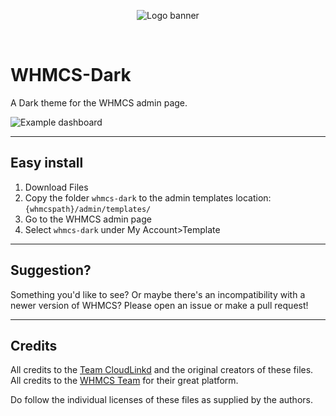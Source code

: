 <p align="center">
<img alt="Logo banner" src="https://raw.githubusercontent.com/upal212/WHMCS-Dark/master/banner.png"/></p>
</br>

# WHMCS-Dark
A Dark theme for the WHMCS admin page.

![Example dashboard](https://raw.githubusercontent.com/upal212/WHMCS-Dark/master/example1.png)

----------

## Easy install

1. Download Files
2. Copy the folder `whmcs-dark` to the admin templates location: `{whmcspath}/admin/templates/`
3. Go to the WHMCS admin page 
4. Select `whmcs-dark` under My Account>Template

----------

## Suggestion?

Something you'd like to see? Or maybe there's an incompatibility with a newer version of WHMCS? Please open an issue or make a pull request!

----------

## Credits

All credits to the [Team CloudLinkd](https://www.cloudlinkd.com) and the original creators of these files.</br>
All credits to the [WHMCS Team](https://www.whmcs.com) for their great platform.

Do follow the individual licenses of these files as supplied by the authors.
